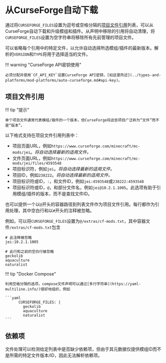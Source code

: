 # 从CurseForge自动下载

通过将`CURSEFORGE_FILES`设置为逗号或空格分隔的[项目文件引用](#project-file-references)列表，可以从CurseForge自动下载和升级模组和插件。从声明中移除的引用将自动清理，将`CURSEFORGE_FILES`设置为空字符串将移除所有先前管理的项目文件。

可以省略每个引用中的特定文件，以允许自动选择所选模组/插件的最新版本。解析的`VERSION`和`TYPE`将用于选择适当的文件。

!!! warning "CurseForge API密钥使用"

    必须分配并使用`CF_API_KEY`设置CurseForge API密钥，[如这里所述](../types-and-platforms/mod-platforms/auto-curseforge.md#api-key)。

## 项目文件引用

!!! tip "提示"

    单个项目文件通常代表模组/插件的一个版本，但CurseForge将这些项目广泛称为“文件”而不是“版本”。

以下格式支持在项目文件引用列表中：

- 项目页面URL，例如`https://www.curseforge.com/minecraft/mc-mods/jei`。_将自动选择最新的适用文件。_
- 文件页面URL，例如`https://www.curseforge.com/minecraft/mc-mods/jei/files/4593548`
- 项目标识符，例如`jei`。_将自动选择最新的适用文件。_
- 项目ID，例如`238222`。_将自动选择最新的适用文件。_
- 项目标识符或ID，`:`，和文件ID，例如`jei:4593548`或`238222:4593548`
- 项目标识符或ID，`@`，和部分文件名，例如`jei@10.2.1.1005`。此选项有助于引用模组/插件的版本，而不是查找文件ID。

也可以提供一个以`@`开头的容器路径到列表文件作为项目文件引用。每行都作为引用处理，其中空白行和以`#`开头的注释被忽略。

例如，可以将`CURSEFORGE_FILES`设置为`@/extras/cf-mods.txt`，其中容器文件`/extras/cf-mods.txt`包含

```text
# 此注释被忽略
jei:10.2.1.1005

# 此行和之前的空白行被忽略
geckolib
aquaculture
naturalist
```

!!! tip "Docker Compose"

    利用空格分隔的选项，compose文件声明可以通过[多行字符串](https://yaml-multiline.info/)很好地组织，例如
    
    ```yaml
          CURSEFORGE_FILES: |
            geckolib
            aquaculture
            naturalist
    ```

## 依赖项

文件处理可以检测给定列表中是否缺少依赖项，但由于其元数据仅提供模组ID而不是所需的特定文件版本/ID，因此无法解析依赖项。
